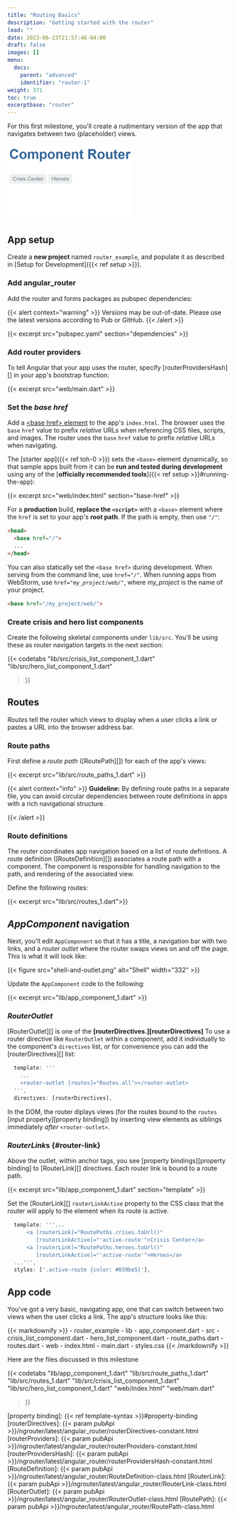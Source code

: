 ```yaml
---
title: "Routing Basics"
description: "Getting started with the router"
lead: ""
date: 2023-06-23T21:57:48-04:00
draft: false
images: []
menu:
  docs:
    parent: "advanced"
    identifier: "router-1"
weight: 371
toc: true
excerptbase: "router"
---
```


<!-- {% include_relative _milestone-nav.md  selectedOption="1" %} !-->

For this first milestone, you'll create a rudimentary
version of the app that navigates between two (placeholder) views.

<img class="image-display" src="router-1-anim.gif" alt="App in action" width="282">

## App setup

Create a **new project** named `router_example`, and populate it as described in
[Setup for Development]({{< ref setup >}}).

### Add angular_router

Add the router and forms packages as pubspec dependencies:

{{< alert context="warning" >}}
Versions may be out-of-date. Please use the latest versions according to Pub or
GitHub.
{{< /alert >}}

{{< excerpt src="pubspec.yaml" section="dependencies" >}}

### Add router providers

To tell Angular that your app uses the router,
specify [routerProvidersHash][] in your app's bootstrap function:

{{< excerpt src="web/main.dart" >}}

<!--
{% include location-strategy-callout.md %}

{% comment %}
//- TODO: update the discussion of base-href; see toh. E.g., cover meaningful values when used via WebStorm or when deployed
//- The auto toc generator can't handle  bas href
{% endcomment %}
!-->

<a id="base-href"></a>

### Set the *base href*

Add a [\<base href> element][base] to the app's `index.html`.
The browser uses the `base` `href` value to prefix *relative* URLs when referencing CSS files, scripts, and images.
The router uses the `base` `href` value to prefix *relative* URLs when navigating.

The [starter app]({{< ref toh-0 >}}) sets the `<base>` element dynamically,
so that sample apps built from it can be **run and tested during development** using any
of the [**officially recommended tools**]({{< ref setup >}}#running-the-app):

{{< excerpt src="web/index.html" section="base-href" >}}

For a **production** build, **replace the `<script>`** with a
`<base>` element where the `href` is set to your app's **root path**.
If the path is empty, then use `"/"`:

```html
<head>
  <base href="/">
  ...
</head>
```

You can also statically set the `<base href>` during development.
When serving from the command line, use `href="/"`.
When running apps from WebStorm, use <code>href="<em>my_project</em>/web/"</code>,
where <em>my_project</em> is the name of your project.

```html
<base href="/my_project/web/">
```

<!--
{% comment %}
TODO: also mention appBaseHref?
{% endcomment %}
!-->

### Create crisis and hero list components

Create the following skeletal components under `lib/src`. You'll be using these as router
navigation targets in the next section:

{{< codetabs
    "lib/src/crisis_list_component_1.dart"
    "lib/src/hero_list_component_1.dart"
>}}

## Routes

*Routes* tell the router which views to display when a user clicks a link or
pastes a URL into the browser address bar.

### Route paths

First define a _route path_ ([RoutePath][]) for each
of the app's views:

{{< excerpt src="lib/src/route_paths_1.dart" >}}

{{< alert context="info" >}}
  **Guideline:** By defining route paths in a separate file, you can avoid
  circular dependencies between route definitions in apps with a rich
  navigational structure.
  <!-- {% comment %} See
  https://github.com/dart-lang/angular/edit/master/angular_router/g3doc/migration_guide.md
  {% endcomment %} !-->
{{< /alert >}}

### Route definitions

The router coordinates app navigation based on a list of route defintions.
A route definition ([RouteDefinition][]) associates a route path with a
component. The component is responsible for handling navigation to the path,
and rendering of the associated view.

Define the following routes:

{{< excerpt src="lib/src/routes_1.dart">}}

## *AppComponent* navigation

Next, you'll edit `AppComponent` so that it has
a title,
a navigation bar with two links, and
a *router outlet* where the router swaps views on and off the page.
This is what it will look like:

{{< figure src="shell-and-outlet.png" alt="Shell" width="332" >}}

Update the `AppComponent` code to the following:

{{< excerpt src="lib/app_component_1.dart" >}}

<a id="router-directives"></a>
### *RouterOutlet*

[RouterOutlet][] is one of the **[routerDirectives.][routerDirectives]**
To use a router directive like `RouterOutlet` within a
component, add it individually to the component's `directives` list,
or for convenience you can add the [routerDirectives][] list:

<!-- TODO: use new docregion instead of the ugly regex
{{< excerpt src="lib/app_component_1.dart" section="template-and-directives" >}}
!-->
```dart
  template: '''
    ...
    <router-outlet [routes]="Routes.all"></router-outlet>
  ''',
  directives: [routerDirectives],
```

In the DOM, the router diplays views (for the routes bound to the `routes`
[input property][property binding]) by inserting view elements as siblings
immediately _after_ `<router-outlet>`.

### *RouterLink*s {#router-link}

Above the outlet, within anchor tags, you see
[property bindings][property binding] to [RouterLink][] directives.
Each router link is bound to a route path.

{{< excerpt src="lib/app_component_1.dart" section="template" >}}

Set the [RouterLink][] `routerLinkActive` property to the CSS class
that the router will apply to the element when its route is active.

<!-- TODO: same as above, use more granular docregion
{{< excerpt src="lib/app_component_1.dart" section="template" >}} !-->
```dart
  template: '''...
      <a [routerLink]="RoutePaths.crises.toUrl()"
         [routerLinkActive]="'active-route'">Crisis Center</a>
      <a [routerLink]="RoutePaths.heroes.toUrl()"
         [routerLinkActive]="'active-route'">Heroes</a>
  ...''',
  styles: ['.active-route {color: #039be5}'],
```

<a id="wrap-up"></a>
## App code

You've got a very basic, navigating app, one that can switch between two views
when the user clicks a link. The app's structure looks like this:

<div class="ul-filetree">
{{< markdownify >}}
- router_example
  - lib
    - app_component.dart
    - src
      - crisis_list_component.dart
      - hero_list_component.dart
      - route_paths.dart
      - routes.dart
  - web
    - index.html
    - main.dart
    - styles.css
{{< /markdownify >}}
</div>

Here are the files discussed in this milestone

{{< codetabs
    "lib/app_component_1.dart"
    "lib/src/route_paths_1.dart"
    "lib/src/routes_1.dart"
    "lib/src/crisis_list_component_1.dart"
    "lib/src/hero_list_component_1.dart"
    "web/index.html"
    "web/main.dart"
>}}

[base]: https://developer.mozilla.org/en-US/docs/Web/HTML/Element/base
[property binding]: {{< ref template-syntax >}}#property-binding
[routerDirectives]: {{< param pubApi >}}/ngrouter/latest/angular_router/routerDirectives-constant.html
[routerProviders]: {{< param pubApi >}}/ngrouter/latest/angular_router/routerProviders-constant.html
[routerProvidersHash]: {{< param pubApi >}}/ngrouter/latest/angular_router/routerProvidersHash-constant.html
[RouteDefinition]: {{< param pubApi >}}/ngrouter/latest/angular_router/RouteDefinition-class.html
[RouterLink]: {{< param pubApi >}}/ngrouter/latest/angular_router/RouterLink-class.html
[RouterOutlet]: {{< param pubApi >}}/ngrouter/latest/angular_router/RouterOutlet-class.html
[RoutePath]: {{< param pubApi >}}/ngrouter/latest/angular_router/RoutePath-class.html
